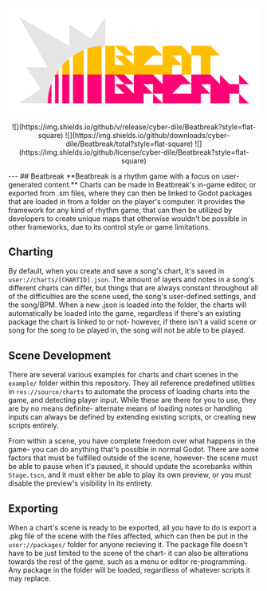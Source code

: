 ![Beatbreak logo](https://raw.githubusercontent.com/cyber-dile/Beatbreak/main/assets/game/beatbreakGithub.png)
<p align="center"> ![](https://img.shields.io/github/v/release/cyber-dile/Beatbreak?style=flat-square) ![](https://img.shields.io/github/downloads/cyber-dile/Beatbreak/total?style=flat-square) ![](https://img.shields.io/github/license/cyber-dile/Beatbreak?style=flat-square) </p>
---
## Beatbreak
**Beatbreak is a rhythm game with a focus on user-generated content.** Charts can be made in Beatbreak's in-game editor, or exported from .sm files, where they can then be linked to Godot packages that are loaded in from a folder on the player's computer. It provides the framework for any kind of rhythm game, that can then be utilized by developers to create unique maps that otherwise wouldn't be possible in other frameworks, due to its control style or game limitations.

## Charting
By default, when you create and save a song's chart, it's saved in `user://charts/[CHARTID].json`. The amount of layers and notes in a song's different charts can differ, but things that are always constant throughout all of the difficulties are the scene used, the song's user-defined settings, and the song/BPM. When a new .json is loaded into the folder, the charts will automatically be loaded into the game, regardless if there's an existing package the chart is linked to or not- however, if there isn't a valid scene or song for the song to be played in, the song will not be able to be played.

## Scene Development
There are several various examples for charts and chart scenes in the `example/` folder within this repository. They all reference predefined utilities in `res://source/charts` to automate the process of loading charts into the game, and detecting player input. While these are there for you to use, they are by no means definite- alternate means of loading notes or handling inputs can always be defined by extending existing scripts, or creating new scripts entirely.

From within a scene, you have complete freedom over what happens in the game- you can do anything that's possible in normal Godot. There are some factors that must be fulfilled outside of the scene, however- the scene must be able to pause when it's paused, it should update the scorebanks within `Stage.tscn`, and it must either be able to play its own preview, or you must disable the preview's visibility in its entirety.

## Exporting
When a chart's scene is ready to be exported, all you have to do is export a .pkg file of the scene with the files affected, which can then be put in the `user://packages/` folder for anyone recieving it. The package file doesn't have to be just limited to the scene of the chart- it can also be alterations towards the rest of the game, such as a menu or editor re-programming. Any package in the folder will be loaded, regardless of whatever scripts it may replace.